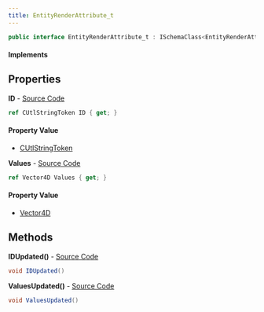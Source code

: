 ```yaml
---
title: EntityRenderAttribute_t
---
```


```csharp
public interface EntityRenderAttribute_t : ISchemaClass<EntityRenderAttribute_t>, ISchemaField, ISchemaClass, INativeHandle
```

#### Implements

## Properties

**ID** - [Source Code](https://github.com/swiftly-solution/swiftlys2/blob/main/managed/src/SwiftlyS2.Generated/Schemas/Interfaces/EntityRenderAttribute_t.cs#L16)

```csharp
ref CUtlStringToken ID { get; }
```

#### Property Value

- [CUtlStringToken](/docs/api/shared/natives/cutlstringtoken)

**Values** - [Source Code](https://github.com/swiftly-solution/swiftlys2/blob/main/managed/src/SwiftlyS2.Generated/Schemas/Interfaces/EntityRenderAttribute_t.cs#L18)

```csharp
ref Vector4D Values { get; }
```

#### Property Value

- [Vector4D](/docs/api/shared/natives/vector4d)

## Methods

**IDUpdated()** - [Source Code](https://github.com/swiftly-solution/swiftlys2/blob/main/managed/src/SwiftlyS2.Generated/Schemas/Interfaces/EntityRenderAttribute_t.cs#L20)

```csharp
void IDUpdated()
```

**ValuesUpdated()** - [Source Code](https://github.com/swiftly-solution/swiftlys2/blob/main/managed/src/SwiftlyS2.Generated/Schemas/Interfaces/EntityRenderAttribute_t.cs#L21)

```csharp
void ValuesUpdated()
```

